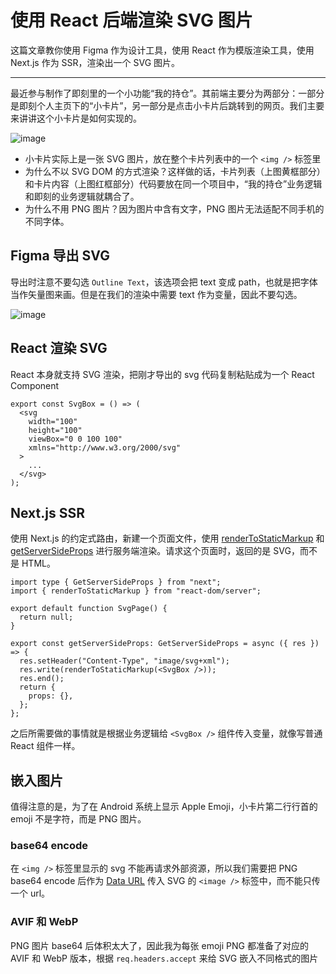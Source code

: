 # 使用 React 后端渲染 SVG 图片

这篇文章教你使用 Figma 作为设计工具，使用 React 作为模版渲染工具，使用 Next.js 作为 SSR，渲染出一个 SVG 图片。

---

最近参与制作了即刻里的一个小功能“我的持仓”。其前端主要分为两部分：一部分是即刻个人主页下的“小卡片”，另一部分是点击小卡片后跳转到的网页。我们主要来讲讲这个小卡片是如何实现的。

![image](https://user-images.githubusercontent.com/8287771/123503395-529dcd80-d685-11eb-8b7d-7ffef0a763ed.jpg)

- 小卡片实际上是一张 SVG 图片，放在整个卡片列表中的一个 `<img />` 标签里
- 为什么不以 SVG DOM 的方式渲染？这样做的话，卡片列表（上图黄框部分）和卡片内容（上图红框部分）代码要放在同一个项目中，“我的持仓”业务逻辑和即刻的业务逻辑就耦合了。
- 为什么不用 PNG 图片？因为图片中含有文字，PNG 图片无法适配不同手机的不同字体。

## Figma 导出 SVG

导出时注意不要勾选 `Outline Text`，该选项会把 text 变成 path，也就是把字体当作矢量图来画。但是在我们的渲染中需要 text 作为变量，因此不要勾选。

![image](https://user-images.githubusercontent.com/8287771/123503165-cfc84300-d683-11eb-9317-baecf48d8515.png)

## React 渲染 SVG

React 本身就支持 SVG 渲染，把刚才导出的 svg 代码复制粘贴成为一个 React Component

```tsx
export const SvgBox = () => (
  <svg
    width="100"
    height="100"
    viewBox="0 0 100 100"
    xmlns="http://www.w3.org/2000/svg"
  >
    ...
  </svg>
);
```

## Next.js SSR

使用 Next.js 的约定式路由，新建一个页面文件，使用 [renderToStaticMarkup](https://reactjs.org/docs/react-dom-server.html#rendertostaticmarkup) 和 [getServerSideProps](https://nextjs.org/docs/basic-features/data-fetching#getserversideprops-server-side-rendering) 进行服务端渲染。请求这个页面时，返回的是 SVG，而不是 HTML。

```tsx
import type { GetServerSideProps } from "next";
import { renderToStaticMarkup } from "react-dom/server";

export default function SvgPage() {
  return null;
}

export const getServerSideProps: GetServerSideProps = async ({ res }) => {
  res.setHeader("Content-Type", "image/svg+xml");
  res.write(renderToStaticMarkup(<SvgBox />));
  res.end();
  return {
    props: {},
  };
};
```

之后所需要做的事情就是根据业务逻辑给 `<SvgBox />` 组件传入变量，就像写普通 React 组件一样。

## 嵌入图片

值得注意的是，为了在 Android 系统上显示 Apple Emoji，小卡片第二行行首的 emoji 不是字符，而是 PNG 图片。

### base64 encode

在 `<img />` 标签里显示的 svg 不能再请求外部资源，所以我们需要把 PNG base64 encode 后作为 [Data URL](https://developer.mozilla.org/en-US/docs/Web/HTTP/Basics_of_HTTP/Data_URIs) 传入 SVG 的 `<image />` 标签中，而不能只传一个 url。

### AVIF 和 WebP

PNG 图片 base64 后体积太大了，因此我为每张 emoji PNG 都准备了对应的 AVIF 和 WebP 版本，根据 `req.headers.accept` 来给 SVG 嵌入不同格式的图片
